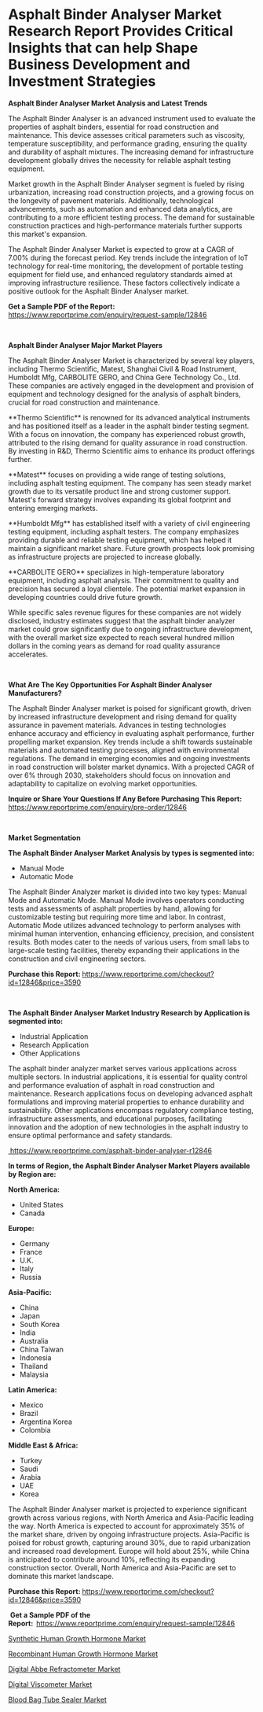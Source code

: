 <p><h1>Asphalt Binder Analyser Market Research Report Provides Critical Insights that can help Shape Business Development and Investment Strategies</h1></p><p><strong>Asphalt Binder Analyser Market Analysis and Latest Trends</strong></p>
<p><p>The Asphalt Binder Analyser is an advanced instrument used to evaluate the properties of asphalt binders, essential for road construction and maintenance. This device assesses critical parameters such as viscosity, temperature susceptibility, and performance grading, ensuring the quality and durability of asphalt mixtures. The increasing demand for infrastructure development globally drives the necessity for reliable asphalt testing equipment.</p><p>Market growth in the Asphalt Binder Analyser segment is fueled by rising urbanization, increasing road construction projects, and a growing focus on the longevity of pavement materials. Additionally, technological advancements, such as automation and enhanced data analytics, are contributing to a more efficient testing process. The demand for sustainable construction practices and high-performance materials further supports this market's expansion. </p><p>The Asphalt Binder Analyser Market is expected to grow at a CAGR of 7.00% during the forecast period. Key trends include the integration of IoT technology for real-time monitoring, the development of portable testing equipment for field use, and enhanced regulatory standards aimed at improving infrastructure resilience. These factors collectively indicate a positive outlook for the Asphalt Binder Analyser market.</p></p>
<p><strong>Get a Sample PDF of the Report:&nbsp;</strong> <a href="https://www.reportprime.com/enquiry/request-sample/12846?utm_campaign=1871&utm_medium=2&utm_source=Github&utm_content=ia&utm_term=25122024&utm_id=asphalt-binder-analyser">https://www.reportprime.com/enquiry/request-sample/12846</a></p>
<p>&nbsp;</p>
<p><strong>Asphalt Binder Analyser Major Market Players</strong></p>
<p><p>The Asphalt Binder Analyser Market is characterized by several key players, including Thermo Scientific, Matest, Shanghai Civil & Road Instrument, Humboldt Mfg, CARBOLITE GERO, and China Gere Technology Co., Ltd. These companies are actively engaged in the development and provision of equipment and technology designed for the analysis of asphalt binders, crucial for road construction and maintenance.</p><p>**Thermo Scientific** is renowned for its advanced analytical instruments and has positioned itself as a leader in the asphalt binder testing segment. With a focus on innovation, the company has experienced robust growth, attributed to the rising demand for quality assurance in road construction. By investing in R&D, Thermo Scientific aims to enhance its product offerings further.</p><p>**Matest** focuses on providing a wide range of testing solutions, including asphalt testing equipment. The company has seen steady market growth due to its versatile product line and strong customer support. Matest's forward strategy involves expanding its global footprint and entering emerging markets.</p><p>**Humboldt Mfg** has established itself with a variety of civil engineering testing equipment, including asphalt testers. The company emphasizes providing durable and reliable testing equipment, which has helped it maintain a significant market share. Future growth prospects look promising as infrastructure projects are projected to increase globally.</p><p>**CARBOLITE GERO** specializes in high-temperature laboratory equipment, including asphalt analysis. Their commitment to quality and precision has secured a loyal clientele. The potential market expansion in developing countries could drive future growth.</p><p>While specific sales revenue figures for these companies are not widely disclosed, industry estimates suggest that the asphalt binder analyzer market could grow significantly due to ongoing infrastructure development, with the overall market size expected to reach several hundred million dollars in the coming years as demand for road quality assurance accelerates.</p></p>
<p>&nbsp;</p>
<p><strong>What Are The Key Opportunities For Asphalt Binder Analyser Manufacturers?</strong></p>
<p><p>The Asphalt Binder Analyser market is poised for significant growth, driven by increased infrastructure development and rising demand for quality assurance in pavement materials. Advances in testing technologies enhance accuracy and efficiency in evaluating asphalt performance, further propelling market expansion. Key trends include a shift towards sustainable materials and automated testing processes, aligned with environmental regulations. The demand in emerging economies and ongoing investments in road construction will bolster market dynamics. With a projected CAGR of over 6% through 2030, stakeholders should focus on innovation and adaptability to capitalize on evolving market opportunities.</p></p>
<p><strong>Inquire or Share Your Questions If Any Before Purchasing This Report:</strong> <a href="https://www.reportprime.com/enquiry/pre-order/12846?utm_campaign=1871&utm_medium=2&utm_source=Github&utm_content=ia&utm_term=25122024&utm_id=asphalt-binder-analyser">https://www.reportprime.com/enquiry/pre-order/12846</a></p>
<p>&nbsp;</p>
<p><strong>Market Segmentation</strong></p>
<p><strong>The Asphalt Binder Analyser Market Analysis by types is segmented into:</strong></p>
<p><ul><li>Manual Mode</li><li>Automatic Mode</li></ul></p>
<p><p>The Asphalt Binder Analyzer market is divided into two key types: Manual Mode and Automatic Mode. Manual Mode involves operators conducting tests and assessments of asphalt properties by hand, allowing for customizable testing but requiring more time and labor. In contrast, Automatic Mode utilizes advanced technology to perform analyses with minimal human intervention, enhancing efficiency, precision, and consistent results. Both modes cater to the needs of various users, from small labs to large-scale testing facilities, thereby expanding their applications in the construction and civil engineering sectors.</p></p>
<p><strong>Purchase this Report:&nbsp;</strong><a href="https://www.reportprime.com/checkout?id=12846&price=3590&utm_campaign=1871&utm_medium=2&utm_source=Github&utm_content=ia&utm_term=25122024&utm_id=asphalt-binder-analyser">https://www.reportprime.com/checkout?id=12846&price=3590</a></p>
<p>&nbsp;</p>
<p><strong>The Asphalt Binder Analyser Market Industry Research by Application is segmented into:</strong></p>
<p><ul><li>Industrial Application</li><li>Research Application</li><li>Other Applications</li></ul></p>
<p><p>The asphalt binder analyzer market serves various applications across multiple sectors. In industrial applications, it is essential for quality control and performance evaluation of asphalt in road construction and maintenance. Research applications focus on developing advanced asphalt formulations and improving material properties to enhance durability and sustainability. Other applications encompass regulatory compliance testing, infrastructure assessments, and educational purposes, facilitating innovation and the adoption of new technologies in the asphalt industry to ensure optimal performance and safety standards.</p></p>
<p><a href="https://www.reportprime.com/asphalt-binder-analyser-r12846?utm_campaign=1871&utm_medium=2&utm_source=Github&utm_content=ia&utm_term=25122024&utm_id=asphalt-binder-analyser">&nbsp;https://www.reportprime.com/asphalt-binder-analyser-r12846</a></p>
<p><strong>In terms of Region, the Asphalt Binder Analyser Market Players available by Region are:</strong></p>
<p>
    <p> <strong> North America: </strong>
        <ul>
            <li>United States</li>
            <li>Canada</li>
        </ul>
        </p> 
    <p> <strong> Europe: </strong>
        <ul>
            <li>Germany</li>
            <li>France</li>
            <li>U.K.</li>
            <li>Italy</li>
            <li>Russia</li>
        </ul>
        </p> 
    <p> <strong> Asia-Pacific: </strong>
        <ul>
            <li>China</li>
            <li>Japan</li>
            <li>South Korea</li>
            <li>India</li>
            <li>Australia</li>
            <li>China Taiwan</li>
            <li>Indonesia</li>
            <li>Thailand</li>
            <li>Malaysia</li>
        </ul>
        </p> 
    <p> <strong> Latin America: </strong>
        <ul>
            <li>Mexico</li>
            <li>Brazil</li>
            <li>Argentina Korea</li>
            <li>Colombia</li>
        </ul>
        </p> 
    <p> <strong> Middle East & Africa: </strong>
        <ul>
            <li>Turkey</li>
            <li>Saudi</li>
            <li>Arabia</li>
            <li>UAE</li>
            <li>Korea</li>
        </ul>
    </p>
    </p>
<p><p>The Asphalt Binder Analyser market is projected to experience significant growth across various regions, with North America and Asia-Pacific leading the way. North America is expected to account for approximately 35% of the market share, driven by ongoing infrastructure projects. Asia-Pacific is poised for robust growth, capturing around 30%, due to rapid urbanization and increased road development. Europe will hold about 25%, while China is anticipated to contribute around 10%, reflecting its expanding construction sector. Overall, North America and Asia-Pacific are set to dominate this market landscape.</p></p>
<p><strong>Purchase this Report: </strong><a href="https://www.reportprime.com/checkout?id=12846&price=3590&utm_campaign=1871&utm_medium=2&utm_source=Github&utm_content=ia&utm_term=25122024&utm_id=asphalt-binder-analyser">https://www.reportprime.com/checkout?id=12846&price=3590</a></p>
<p>&nbsp;<strong>Get a Sample PDF of the Report:&nbsp;&nbsp;</strong><a href="https://www.reportprime.com/enquiry/request-sample/12846?utm_campaign=1871&utm_medium=2&utm_source=Github&utm_content=ia&utm_term=25122024&utm_id=asphalt-binder-analyser">https://www.reportprime.com/enquiry/request-sample/12846</a></p>
<p><strong></strong></p>
<p><p><a href="https://www.linkedin.com/pulse/synthetic-human-growth-hormone-market-trends-2024-2031-detailed-0y07f?utm_campaign=1871&utm_medium=2&utm_source=Github&utm_content=ia&utm_term=25122024&utm_id=asphalt-binder-analyser">Synthetic Human Growth Hormone Market</a></p><p><a href="https://www.linkedin.com/pulse/top-reasons-behind-recombinant-human-growth-hormone-market-o2bwf?utm_campaign=1871&utm_medium=2&utm_source=Github&utm_content=ia&utm_term=25122024&utm_id=asphalt-binder-analyser">Recombinant Human Growth Hormone Market</a></p><p><a href="https://www.linkedin.com/pulse/investing-digital-abbe-refractometer-market-trends-leading-ea33f?utm_campaign=1871&utm_medium=2&utm_source=Github&utm_content=ia&utm_term=25122024&utm_id=asphalt-binder-analyser">Digital Abbe Refractometer Market</a></p><p><a href="https://www.linkedin.com/pulse/digital-viscometer-industry-market-analysis-evaluating-size-phscf?utm_campaign=1871&utm_medium=2&utm_source=Github&utm_content=ia&utm_term=25122024&utm_id=asphalt-binder-analyser">Digital Viscometer Market</a></p><p><a href="https://www.linkedin.com/pulse/competitive-landscape-analysis-innovations-theblood-bag-wv1ff?utm_campaign=1871&utm_medium=2&utm_source=Github&utm_content=ia&utm_term=25122024&utm_id=asphalt-binder-analyser">Blood Bag Tube Sealer Market</a></p></p>